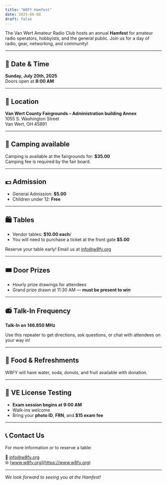 ```yaml
---
title: "W8FY Hamfest"
date: 2025-06-08
draft: false
---
```

The Van Wert Amateur Radio Club hosts an annual **Hamfest** for amateur radio operators, hobbyists, and the general public. Join us for a day of radio, gear, networking, and community!

---

## 📅 Date & Time

**Sunday, July 20th, 2025**  
Doors open at **8:00 AM**

---

## 📍 Location

**Van Wert County Fairgrounds – Administration building Annex**  
1055 S. Washington Street  
Van Wert, OH 45891

---

## 🚐 Camping available
Camping is available at the fairgrounds for: **$35.00** <br>
Camping fee is required by the fair board. 

---

## 💵 Admission

- General Admission: **$5.00**
- Children under 12: **Free**

---

## 🛍️ Tables

- Vendor tables: **$10.00 each**/
- You will need to purchase a ticket at the front gate **$5.00**

Reserve your table early! Email us at [info@w8fy.org](mailto:info@w8fy.org)

---

## 🎟️ Door Prizes

- Hourly prize drawings for attendees  
- Grand prize drawn at 11:30 AM — **must be present to win**

---

## 📻 Talk-In Frequency

**Talk-In on 146.850 MHz**

Use this repeater to get directions, ask questions, or chat with attendees on your way in!

---

## 🍳 Food & Refreshments
W8FY will have water, soda, donuts, and fruit available with donation. 

---

## 🧪 VE License Testing

- **Exam session begins at 9:00 AM**
- Walk-ins welcome
- Bring your **photo ID**, **FRN**, and **$15 exam fee**

---

## 📞 Contact Us

For more information or to reserve a table:

📧 [info@w8fy.org](mailto:info@w8fy.org)  
🌐 [www.w8fy.org](https://www.w8fy.org)

---

_We look forward to seeing you at the Hamfest!_

